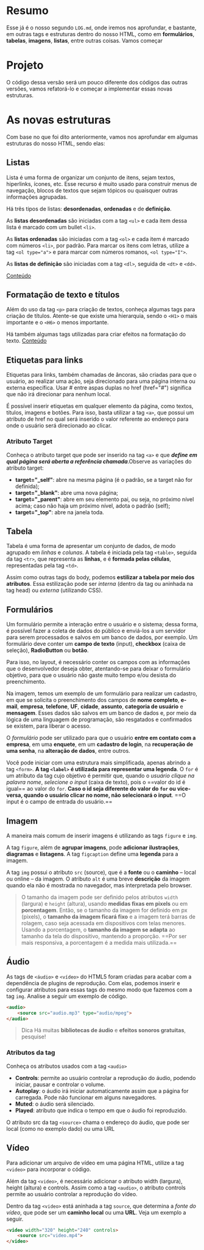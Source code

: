 # Resumo
Esse já é o nosso segundo `LOG.md`, onde iremos nos aprofundar, e bastante, em outras tags e estruturas dentro do nosso HTML, como em **formulários**, **tabelas**, **imagens**, **listas**, entre outras coisas. Vamos começar

# Projeto
O código dessa versão será um pouco diferente dos códigos das outras versões, vamos refatorá-lo e começar a implementar essas novas estruturas.

# As novas estruturas
Com base no que foi dito anteriormente, vamos nos aprofundar em algumas estruturas do nosso HTML, sendo elas:

## Listas
Lista é uma forma de organizar um conjunto de itens, sejam textos, hiperlinks, ícones, etc. Esse recurso é muito usado para construir menus de navegação, blocos de textos que sejam tópicos ou quaisquer outras informações agrupadas.

Há três tipos de listas: **desordenadas**, **ordenadas** e de **definição**.

As **listas desordenadas** são iniciadas com a tag `<ul>` e cada item dessa lista é marcado com um bullet `<li>`.

As **listas ordenadas** são iniciadas com a tag `<ol>` e cada item é marcado com números `<li>`, por padrão. Para marcar os itens com letras, utilize a tag `<ol type="a">` e para marcar com números romanos, `<ol type="I">`.

As **listas de definição** são iniciadas com a tag `<dl>`, seguida de `<dt>` e `<dd>`.

<a href="/3.HTML-Avancando/pages/listas.html">Conteúdo</a>


## Formatação de texto e títulos
Além do uso da tag `<p>` para criação de textos, conheça algumas tags para criação de títulos. Atente-se que existe uma hierarquia, sendo o `<H1>` o mais importante e o `<H6>` o menos importante.

Há também algumas tags utilizadas para criar efeitos na formatação do texto.
<a href="/3.HTML-Avancando/pages/textos.html">Conteúdo</a>

## Etiquetas para links
Etiquetas para links, também chamadas de âncoras, são criadas para que o usuário, ao realizar uma ação, seja direcionado para uma página interna ou externa específica. Usar # entre aspas duplas no href (href="#")  significa que não irá direcionar para nenhum local.

É possível inserir etiquetas em qualquer elemento da página, como textos, títulos, imagens e botões. Para isso, basta utilizar a tag `<a>`, que possui um atributo de href no qual será inserido o valor referente ao endereço para onde o usuário será direcionado ao clicar.

### Atributo Target
Conheça o atributo target que pode ser inserido na tag `<a>` e que ***define em qual página será aberta a referência chamada***.Observe as variações do atributo target:

- **target="_self"**: abre na mesma página (é o padrão, se a target não for definida);
- **target="_blank"**: abre uma nova página;
- **target="_parent"**: abre em seu elemento pai, ou seja, no próximo nível acima; caso não haja um próximo nível, adota o padrão (self);
- **target="_top"**: abre na janela toda.

## Tabela
Tabela é uma forma de apresentar um conjunto de dados, de modo agrupado em *linhas* e *colunas*. A tabela é iniciada pela tag `<table>`, seguida da tag `<tr>`, que representa as **linhas**, e é **formada pelas células**, representadas pela tag `<td>`.

Assim como outras tags do body, podemos **estilizar a tabela por meio dos atributos**. Essa estilização pode ser *interna* (dentro da tag ou aninhada na tag head) ou *externa* (utilizando CSS).

## Formulários
Um formulário permite a interação entre o usuário e o sistema; dessa forma, é possível fazer a coleta de dados do público e enviá-los a um servidor para serem processados e salvos em um banco de dados, por exemplo. Um formulário deve conter um **campo de texto** (input), **checkbox** (caixa de seleção), **RadioButton** ou **botão**.

Para isso, no layout, é necessário conter os campos com as informações que o desenvolvedor deseja obter, atentando-se para deixar o formulário objetivo, para que o usuário não gaste muito tempo e/ou desista do preenchimento.

Na imagem, temos um exemplo de um formulário para realizar um cadastro, em que se solicita o preenchimento dos campos de **nome completo**, **e-mail**, **empresa**, **telefone**, **UF**, **cidade**, **assunto**, **categoria de usuário** e **mensagem**. Esses dados são salvos em um banco de dados e, por meio da lógica de uma linguagem de programação, são resgatados e confirmados se existem, para liberar o acesso.

O *formulário* pode ser utilizado para que o usuário **entre em contato com a empresa**, em uma **enquete**, em um **cadastro de login**, na **recuperação de uma senha**, na **alteração de dados**, entre outros.

Você pode iniciar com uma estrutura mais simplificada, apenas abrindo a tag `<form>`. **A tag `<label>` é utilizada para representar uma legenda**. O `for` é um atributo da tag cujo objetivo é permitir que, quando o *usuário clique na palavra nome*, *selecione o input* (caixa de texto), pois o ==valor do id é igual== ao valor do `for`. **Caso o id seja diferente do valor do `for` ou vice-versa, quando o usuário clicar no nome, não selecionará o input**. ==O input é o campo de entrada do usuário.==

## Imagem
A maneira mais comum de inserir imagens é utilizando as tags `figure` e `img`.

A tag `figure`, além de **agrupar imagens**, pode **adicionar ilustrações**, **diagramas** e **listagens**. A tag `figcaption` define uma **legenda** para a imagem.

A tag `img` possui o atributo `src` (source), que é a **fonte** ou o **caminho** – local ou online – da imagem. O atributo `alt` é uma breve **descrição** da imagem quando ela não é mostrada no navegador, mas interpretada pelo browser.

> O tamanho da imagem pode ser definido pelos atributos `width` (largura) e `height` (altura), usando **medidas fixas em pixels** ou em **porcentagem**. Então, se o tamanho da imagem for definido em px (pixels), o **tamanho da imagem ficará fixo** e a imagem terá barras de rolagem, caso seja acessada em dispositivos com telas menores. Usando a porcentagem, o **tamanho da imagem se adapta** ao tamanho da tela do dispositivo, mantendo a proporção. ==Por ser mais responsiva, a porcentagem é a medida mais utilizada.==

## Áudio
As tags de `<áudio>` e `<vídeo>` do HTML5 foram criadas para acabar com a dependência de plugins de reprodução. Com elas, podemos inserir e configurar atributos para essas tags do mesmo modo que fazemos com a tag `img`. Analise a seguir um exemplo de código.

```html
<audio>
	<source src="audio.mp3" type="audio/mpeg">
</audio>
```
> Dica
> Há muitas **bibliotecas de áudio** e **efeitos sonoros gratuitas**, pesquise!

### Atributos da tag
Conheça os atributos usados com a tag `<audio>`
- **Controls**: permite ao usuário controlar a reprodução do áudio, podendo iniciar, pausar e controlar o volume.
- **Autoplay**: o áudio irá iniciar automaticamente assim que a página for carregada. Pode não funcionar em alguns navegadores.
- **Muted**: o áudio será silenciado.
- **Played**: atributo que indica o tempo em que o áudio foi reproduzido.

O atributo src da tag `<source>` chama o endereço do áudio, que pode ser local (como no exemplo dado) ou uma URL

## Vídeo
Para adicionar um arquivo de vídeo em uma página HTML, utilize a tag `<video>` para incorporar o código.

Além da tag `<video>`, é necessário adicionar o atributo width (largura), height (altura) e controls. Assim como a tag `<audio>`, o atributo controls permite ao usuário controlar a reprodução do vídeo.

Dentro da tag `<video>` está aninhada a tag `source`, que determina a *fonte do vídeo*, que pode ser um **caminho local** ou uma **URL**. Veja um exemplo a seguir.

```html
<video width="320" height="240" controls>
	<source src="video.mp4">
</video>
```